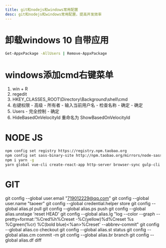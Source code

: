 ```yaml
---
title: git和nodejs和windows常用配置
desc: git和nodejs和windows常用配置，提高开发效率
---
```


# 卸载windows 10 自带应用
```bash
Get-AppxPackage -AllUsers | Remove-AppxPackage
```

# windows添加cmd右键菜单
1. win + R 
2. regedit
3. HKEY_CLASSES_ROOT\Directory\Background\shell\cmd
4. 右键权限 - 高级 - 所有者 - 输入当前用户名 - 检查名称 - 确定 - 确定
5. Users - 完全控制 - 确定
6. HideBasedOnVelocityId 重命名为 ShowBasedOnVelocityId

# NODE JS
```bash
npm config set registry https://registry.npm.taobao.org
npm config set sass-binary-site http://npm.taobao.org/mirrors/node-sass
npm i yarn -g
yarn global vue-cli create-react-app http-server browser-sync gulp-cli webpack
```

# GIT
git config --global user.email "719012229@qq.com"
git config --global user.name "taoeer"
git config --global credential.helper store
git config --global alias.pl pull
git config --global alias.ps push
git config --global alias.unstage 'reset HEAD'
git config --global alias.lg "log --color --graph --pretty=format:'%Cred%h%Creset -%C(yellow)%d%Creset %s %Cgreen(%cr) %C(bold blue)<%an>%Creset' --abbrev-commit"
git config --global alias.co checkout
git config --global alias.st status
git config --global alias.cm commit -m
git config --global alias.br branch
git config --global alias.df diff